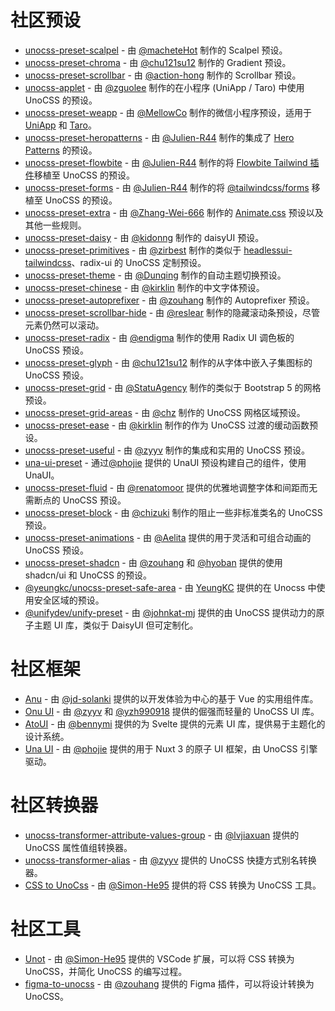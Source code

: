 # 社区预设

- [unocss-preset-scalpel](https://github.com/macheteHot/unocss-preset-scalpel) - 由 [@macheteHot](https://github.com/macheteHot/) 制作的 Scalpel 预设。
- [unocss-preset-chroma](https://github.com/chu121su12/unocss-preset-chroma) - 由 [@chu121su12](https://github.com/chu121su12) 制作的 Gradient 预设。
- [unocss-preset-scrollbar](https://github.com/action-hong/unocss-preset-scrollbar) - 由 [@action-hong](https://github.com/action-hong) 制作的 Scrollbar 预设。
- [unocss-applet](https://github.com/unocss-applet/unocss-applet) - 由 [@zguolee](https://github.com/zguolee) 制作的在小程序 (UniApp / Taro) 中使用 UnoCSS 的预设。
- [unocss-preset-weapp](https://github.com/MellowCo/unocss-preset-weapp) - 由 [@MellowCo](https://github.com/MellowCo) 制作的微信小程序预设，适用于 [UniApp](https://uniapp.dcloud.io) 和 [Taro](https://taro-docs.jd.com/taro/docs)。
- [unocss-preset-heropatterns](https://github.com/Julien-R44/unocss-preset-heropatterns) - 由 [@Julien-R44](https://github.com/Julien-R44) 制作的集成了 [Hero Patterns](https://heropatterns.com/) 的预设。
- [unocss-preset-flowbite](https://github.com/Julien-R44/unocss-preset-flowbite) - 由 [@Julien-R44](https://github.com/Julien-R44) 制作的将 [Flowbite Tailwind 插件](https://github.com/themesberg/flowbite)移植至 UnoCSS 的预设。
- [unocss-preset-forms](https://github.com/Julien-R44/unocss-preset-forms) - 由 [@Julien-R44](https://github.com/Julien-R44) 制作的将 [@tailwindcss/forms](https://github.com/tailwindlabs/tailwindcss-forms) 移植至 UnoCSS 的预设。
- [unocss-preset-extra](https://github.com/MoomFE/unocss-preset-extra) - 由 [@Zhang-Wei-666](https://github.com/Zhang-Wei-666) 制作的 [Animate.css](https://animate.style) 预设以及其他一些规则。
- [unocss-preset-daisy](https://github.com/kidonng/unocss-preset-daisy) - 由 [@kidonng](https://github.com/kidonng) 制作的 daisyUI 预设。
- [unocss-preset-primitives](https://github.com/zirbest/unocss-preset-primitives) - 由 [@zirbest](https://github.com/zirbest) 制作的类似于 [headlessui-tailwindcss](https://github.com/tailwindlabs/headlessui/tree/main/packages/%40headlessui-tailwindcss)、radix-ui 的 UnoCSS 定制预设。
- [unocss-preset-theme](https://github.com/Dunqing/unocss-preset-theme) - 由 [@Dunqing](https://github.com/Dunqing) 制作的自动主题切换预设。
- [unocss-preset-chinese](https://github.com/kirklin/unocss-preset-chinese) - 由 [@kirklin](https://github.com/kirklin) 制作的中文字体预设。
- [unocss-preset-autoprefixer](https://github.com/zouhangwithsweet/unocss-preset-autoprefixer) - 由 [@zouhang](https://github.com/zouhangwithsweet) 制作的 Autoprefixer 预设。
- [unocss-preset-scrollbar-hide](https://github.com/reslear/unocss-preset-scrollbar-hide) - 由 [@reslear](https://github.com/reslear) 制作的隐藏滚动条预设，尽管元素仍然可以滚动。
- [unocss-preset-radix](https://github.com/endigma/unocss-preset-radix) - 由 [@endigma](https://github.com/endigma) 制作的使用 Radix UI 调色板的 UnoCSS 预设。
- [unocss-preset-glyph](https://github.com/chu121su12/unocss-preset-glyph) - 由 [@chu121su12](https://github.com/chu121su12) 制作的从字体中嵌入子集图标的 UnoCSS 预设。
- [unocss-preset-grid](https://github.com/StatuAgency/unocss-preset-grid) - 由 [@StatuAgency](https://github.com/StatuAgency) 制作的类似于 Bootstrap 5 的网格预设。
- [unocss-preset-grid-areas](https://github.com/chz/unocss-preset-grid-areas) - 由 [@chz](https://github.com/chz) 制作的 UnoCSS 网格区域预设。
- [unocss-preset-ease](https://github.com/kirklin/unocss-preset-ease) - 由 [@kirklin](https://github.com/kirklin) 制作的作为 UnoCSS 过渡的缓动函数预设。
- [unocss-preset-useful](https://github.com/unpreset/unocss-preset-useful) - 由 [@zyyv](https://github.com/zyyv) 制作的集成和实用的 UnoCSS 预设。
- [una-ui-preset](https://unaui.com/getting-started/installation#presets-mode) - 通过[@phojie](https://github.com/phojie) 提供的 UnaUI 预设构建自己的组件，使用 UnaUI。
- [unocss-preset-fluid](https://renatomoor.github.io/unocss-preset-fluid/) - 由 [@renatomoor](https://github.com/renatomoor) 提供的优雅地调整字体和间距而无需断点的 UnoCSS 预设。
- [unocss-preset-block](https://github.com/unpreset/unocss-preset-block) - 由 [@chizuki](https://github.com/chizukicn) 制作的阻止一些非标准类名的 UnoCSS 预设。
- [unocss-preset-animations](https://unocss-preset-animations.aelita.me/) - 由 [@Aelita](https://github.com/xsjcTony) 提供的用于灵活和可组合动画的 UnoCSS 预设。
- [unocss-preset-shadcn](https://github.com/hyoban/unocss-preset-shadcn#readme) - 由 [@zouhang](https://github.com/zouhangwithsweet) 和 [@hyoban](https://github.com/hyoban) 提供的使用 shadcn/ui 和 UnoCSS 的预设。
- [@yeungkc/unocss-preset-safe-area](https://github.com/YeungKC/unocss-preset-safe-area) - 由 [YeungKC](https://github.com/YeungKC) 提供的在 Unocss 中使用安全区域的预设。
- [@unifydev/unify-preset](https://github.com/unify-ui-dev/unify-preset/blob/main/README.md) - 由 [@johnkat-mj](https://github.com/Johnkat-Mj) 提供的由 UnoCSS 提供动力的原子主题 UI 库，类似于 DaisyUI 但可定制化。

# 社区框架

- [Anu](https://github.com/jd-solanki/anu) - 由 [@jd-solanki](https://github.com/jd-solanki) 提供的以开发体验为中心的基于 Vue 的实用组件库。
- [Onu UI](https://github.com/onu-ui/onu-ui) - 由 [@zyyv](https://github.com/zyyv) 和 [@yzh990918](https://github.com/yzh990918) 提供的倔强而轻量的 UnoCSS UI 库。
- [AtoUI](https://github.com/bennymi/ato-ui) - 由 [@bennymi](https://github.com/bennymi) 提供的为 Svelte 提供的元素 UI 库，提供易于主题化的设计系统。
- [Una UI](https://unaui.com/) - 由 [@phojie](https://github.com/phojie) 提供的用于 Nuxt 3 的原子 UI 框架，由 UnoCSS 引擎驱动。

# 社区转换器

- [unocss-transformer-attribute-values-group](https://github.com/lvjiaxuan/unocss-transformer-attribute-values-group) - 由 [@lvjiaxuan](https://github.com/lvjiaxuan) 提供的 UnoCSS 属性值组转换器。
- [unocss-transformer-alias](https://github.com/zyyv/unocss-transformer-alias) - 由 [@zyyv](https://github.com/zyyv) 提供的 UnoCSS 快捷方式别名转换器。
- [CSS to UnoCss](https://github.com/Simon-He95/transformToUnoCSS) - 由 [@Simon-He95](https://github.com/Simon-He95) 提供的将 CSS 转换为 UnoCSS 工具。

# 社区工具

- [Unot](https://github.com/Simon-He95/unot) - 由 [@Simon-He95](https://github.com/Simon-He95) 提供的 VSCode 扩展，可以将 CSS 转换为 UnoCSS，并简化 UnoCSS 的编写过程。
- [figma-to-unocss](https://github.com/zouhangwithsweet/figma-to-unocss) - 由 [@zouhang](https://github.com/zouhangwithsweet) 提供的 Figma 插件，可以将设计转换为 UnoCSS。
